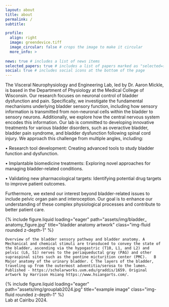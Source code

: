 ```yaml
---
layout: about
title: about
permalink: /
subtitle: 

profile:
  align: right
  image: greendevice.tiff
  image_circular: false # crops the image to make it circular
  more_info: >
    
news: true # includes a list of news items
selected_papers: true # includes a list of papers marked as "selected={true}"
social: true # includes social icons at the bottom of the page
---
```


The Visceral Neurophysiology and Engineering Lab, led by Dr. Aaron Mickle, is based in the Department of Physiology at the Medical College of Wisconsin. Our research focuses on neuronal control of bladder dysfunction and pain. Specifically, we investigate the fundamental mechanisms underlying bladder sensory function, including how sensory information is transmitted from non-neuronal cells within the bladder to sensory neurons. Additionally, we explore how the central nervous system encodes this information.
Our lab is committed to developing innovative treatments for various bladder disorders, such as overactive bladder, bladder pain syndrome, and bladder dysfunction following spinal cord injury. We approach this challenge from multiple angles, including:

•	Research tool development: Creating advanced tools to study bladder function and dysfunction.

•	Implantable biomedicine treatments: Exploring novel approaches for managing bladder-related conditions.

•	Validating new pharmacological targets: Identifying potential drug targets to improve patient outcomes.

Furthermore, we extend our interest beyond bladder-related issues to include pelvic organ pain and interoception. Our goal is to enhance our understanding of these complex physiological processes and contribute to better patient care.

<div class="row">
    <div class="col-sm mt-3 mt-md-0">
        {% include figure.liquid loading="eager" path="assets/img/bladder_ anatomy_figure.jpg" title="bladder anatomy artwork" class="img-fluid rounded z-depth-1" %}
    </div>
</div>
<div class="caption">
  
    Overview of the bladder sensory pathway and bladder anatomy. A Mechanical and chemical stimuli are transduced to convey the state of the bladder, ascending via the hypogastric (T10, L1, and L2) and pelvic (L6, S1) nerves to the periaqueductal gray (PAG) and other supraspinal sites such as the pontine micturition center (PMC).   B Major anatomy of the urinary bladder. C The layers of the bladder, traveling up from the outermost adventitia/serosa to the lumen. Published - https://scholarworks.uvm.edu/graddis/1659. Original artwork by Harrison Hsiang https://www.hsiangarts.com/.
</div>

<div class="row">
    <div class="col-sm mt-3 mt-md-0">
        {% include figure.liquid loading="eager" path="assets/img/grouplab2024.jpg" title="example image" class="img-fluid rounded z-depth-1" %}
    </div>
</div>
<div class="caption">
    Lab at Cairibu 2024.
</div>
